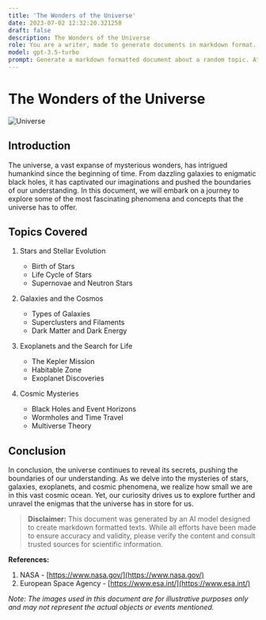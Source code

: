 ```yaml
---
title: 'The Wonders of the Universe'
date: 2023-07-02 12:32:20.321258
draft: false
description: The Wonders of the Universe
role: You are a writer, made to generate documents in markdown format. It is very important that all of the documents you generate are in valid markdown format.
model: gpt-3.5-turbo
prompt: Generate a markdown formatted document about a random topic. At the bottom, include a disclaimer explaining that the document was generated by you. The first line of the document should be the title. Make sure that the entire document is in proper markdown format, using a mix of various tags to make the document visually appealing.
---
```


# The Wonders of the Universe

![Universe](https://images.unsplash.com/photo-1503023345310-bd7c1de61c7d)

## Introduction

The universe, a vast expanse of mysterious wonders, has intrigued humankind since the beginning of time. From dazzling galaxies to enigmatic black holes, it has captivated our imaginations and pushed the boundaries of our understanding. In this document, we will embark on a journey to explore some of the most fascinating phenomena and concepts that the universe has to offer.

## Topics Covered

1. Stars and Stellar Evolution
    - Birth of Stars
    - Life Cycle of Stars
    - Supernovae and Neutron Stars

2. Galaxies and the Cosmos
    - Types of Galaxies
    - Superclusters and Filaments
    - Dark Matter and Dark Energy

3. Exoplanets and the Search for Life
    - The Kepler Mission
    - Habitable Zone
    - Exoplanet Discoveries

4. Cosmic Mysteries
    - Black Holes and Event Horizons
    - Wormholes and Time Travel
    - Multiverse Theory

## Conclusion

In conclusion, the universe continues to reveal its secrets, pushing the boundaries of our understanding. As we delve into the mysteries of stars, galaxies, exoplanets, and cosmic phenomena, we realize how small we are in this vast cosmic ocean. Yet, our curiosity drives us to explore further and unravel the enigmas that the universe has in store for us.

> **Disclaimer:** This document was generated by an AI model designed to create markdown formatted texts. While all efforts have been made to ensure accuracy and validity, please verify the content and consult trusted sources for scientific information.

**References:**

1. NASA - [https://www.nasa.gov/](https://www.nasa.gov/)
2. European Space Agency - [https://www.esa.int/](https://www.esa.int/)

*Note: The images used in this document are for illustrative purposes only and may not represent the actual objects or events mentioned.*